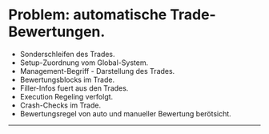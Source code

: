# Problem: automatische Trade-Bewertungen.
- Sonderschleifen des Trades.
- Setup-Zuordnung vom Global-System.
 - Management-Begriff - Darstellung des Trades.
 - Bewertungsblocks im Trade.  
- Filler-Infos fuert aus den Trades.
 - Execution Regeling verfolgt.
- Crash-Checks im Trade.
 - Bewertungsregel von auto und manueller Bewertung berötsicht.

----